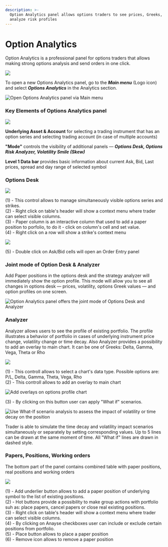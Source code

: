 ```yaml
---
description: >-
  Option Analytics panel allows options traders to see prices, Greeks, build and
  analyze risk profiles
---
```


# Option Analytics

Option Analytics is a professional panel for options traders that allows making strong options analysis and send orders in one click.&#x20;

![](../.gitbook/assets/options.png)

To open a new Options Analytics panel, go to the _**Main menu**_ (Logo icon) and select _**Options Analytics**_ in the Analytics section.

![Open Options Analytics panel via Main menu](../.gitbook/assets/options-analytics-how-to-launch.png)

### Key Elements of Options Analytics panel

![](../.gitbook/assets/optionanalytics.png)

**Underlying Asset & Account** for selecting a trading instrument that has an option series and selecting  trading account (in case of multiple accounts)

**"Mode"** controls the visibility of additional panels — _**Options Desk, Options Risk Analyzer, Volatility Smile (Skew)**_

**Level 1 Data** **bar** provides basic information about current Ask, Bid, Last prices, spread and day range of selected symbol

### **Options Desk**

![](<../.gitbook/assets/image (1) (1).png>)

(1) - This control allows to manage simultaneously visible options series and strikes.\
(2) - Right click on table's header will show a context menu where trader can select visible columns.\
(3) - Paper column is an interactive column that used to add a paper position to porfolio, to do it - click on column's cell and set value.\
(4) - Right click on a row will show a strike's context menu

![](<../.gitbook/assets/image (6) (1).png>)

(5) - Double click on Ask/Bid cells will open an Order Entry panel

### **Joint mode of Option Desk & Analyzer**

Add Paper positions in the options desk and the strategy analyzer will immediately show the option profile. This mode will allow you to see all changes in options desk — prices, volatility, options Greek values — and option profiles on one screen.

![Option Analytics panel offers the joint mode of Options Desk and Analyzer](../.gitbook/assets/deskanalyzer.gif)

### **Analyzer**

Analyzer allows users to see the profile of existing portfolio. The profile illustrates a behavior of portfolio in cases of underlying instrument price change, volatility change or time decay.  Also Analyzer provides a possibility to add an overlay to main chart. It can be one of Greeks: Delta, Gamma, Vega, Theta or Rho

![](<../.gitbook/assets/image (33) (1).png>)

(1) - This controll allows to select a chart's data type. Possible options are: P/L, Delta, Gamma, Theta, Vega, Rho \
(2) - This controll allows to add an overlay to main chart&#x20;

![Add overlays on options profile chart](../.gitbook/assets/options-overlay.gif)

(3) - By clicking on this button user can apply "What if" scenarios.&#x20;

![Use What-If scenario analysis to assess the impact of volatility or time decay on the position](../.gitbook/assets/what-if-analysis.png)

Trader is able to simulate the time decay and volatility impact scenarios simultaneously or separately by setting corresponding values. Up to 5 lines can be drawn at the same moment of time. All "What if" lines are drawn in dashed style.

### **Papers, Positions, Working orders**

The bottom part of the panel contains combined table with paper positions, real positions and working orders

![](<../.gitbook/assets/image (39) (1).png>)

&#x20;(1) - Add underlier button allows to add a paper position of underlying symbol to the list of existing positions.\
(2) - Hot buttons provide a possibility to make group actions with portfolio suh as: place papers, cancel papers or close real existing positions.\
(3) - Right click on table's header will show a context menu where trader can select visible columns.\
(4) - By clicking on Anayse checkboxes user can include or exclude certain positions from portfolio.\
(5) - Place button allows to place a paper position\
(6) - Remove icon allows to remove a paper position
